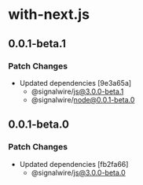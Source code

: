 # with-next.js

## 0.0.1-beta.1

### Patch Changes

- Updated dependencies [9e3a65a]
  - @signalwire/js@3.0.0-beta.1
  - @signalwire/node@0.0.1-beta.0

## 0.0.1-beta.0

### Patch Changes

- Updated dependencies [fb2fa66]
  - @signalwire/js@3.0.0-beta.0
